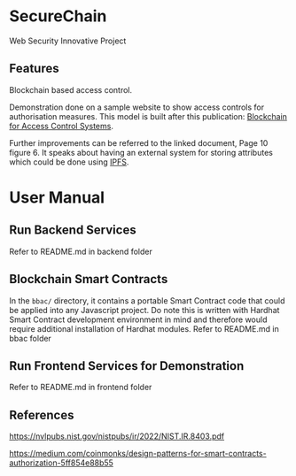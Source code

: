 # SecureChain
Web Security Innovative Project

## Features

Blockchain based access control.

Demonstration done on a sample website to show access controls for authorisation measures. This model is built after this publication: [Blockchain for Access Control Systems](https://nvlpubs.nist.gov/nistpubs/ir/2022/NIST.IR.8403.pdf). 

Further improvements can be referred to the linked document, Page 10 figure 6. It speaks about having an external system for storing attributes which could be done using [IPFS](https://ipfs.tech/).

# User Manual

## Run Backend Services

Refer to README.md in backend folder

## Blockchain Smart Contracts

In the `bbac/` directory, it contains a portable Smart Contract code that could be applied into any Javascript project. Do note this is written with Hardhat Smart Contract development environment in mind and therefore would require additional installation of Hardhat modules.
Refer to README.md in bbac folder

## Run Frontend Services for Demonstration

Refer to README.md in frontend folder

## References

https://nvlpubs.nist.gov/nistpubs/ir/2022/NIST.IR.8403.pdf

https://medium.com/coinmonks/design-patterns-for-smart-contracts-authorization-5ff854e88b55
